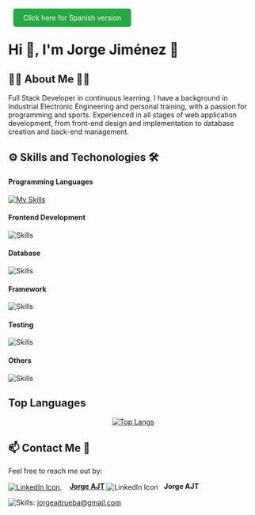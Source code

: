 
<a href="README_ES.md" style="background-color: #28a745; color: white; padding: 10px 20px; text-decoration: none; border-radius: 5px; margin: 0 10px;">Click here for Spanish version</a>

# Hi 👋, I'm Jorge Jiménez 💪

## 👨‍💻 About Me 🏋️‍♂️
Full Stack Developer in continuous learning. I have a background in Industrial Electronic Engineering and personal training, with a passion for programming and sports. Experienced in all stages of web application development, from front-end design and implementation to database creation and back-end management.

## ⚙ Skills and Techonologies 🛠
#### Programming Languages
[![My Skills](https://skillicons.dev/icons?i=js,ts,py)](https://skillicons.dev)

#### Frontend Development
![Skills](https://skills-icons.vercel.app/api/icons?i=html,css,bootstrap,react)

#### Database
![Skills](https://skills-icons.vercel.app/api/icons?i=mysql,postgresql)

#### Framework
![Skills](https://skills-icons.vercel.app/api/icons?i=flask,fastapi)

#### Testing
![Skills](https://skills-icons.vercel.app/api/icons?i=jest,pytest)

#### Others
![Skills](https://skills-icons.vercel.app/api/icons?i=nodejs,git,github,postman,docker,markdown,arduino)

## Top Languages
<p align="center">
  <a href="https://github.com/JorgeAJT/github-readme-stats">
    <img src="https://github-readme-stats.vercel.app/api/top-langs/?username=JorgeAJT&layout=donut" alt="Top Langs">
  </a>
</p>

## 📫 Contact Me 📩
Feel free to reach me out by:

<a href="https://www.linkedin.com/in/jorgeajt/">
  <img src="https://skills-icons.vercel.app/api/icons?i=linkedin" alt="LinkedIn Icon" align="absmiddle" />
</a>
&nbsp;
<a href="https://www.linkedin.com/in/jorgeajt/"><strong style="margin-left: 8px;">Jorge AJT</strong></a>

<a href="https://www.linkedin.com/in/jorgeajt/" style="text-decoration: none;">
  <img src="https://skills-icons.vercel.app/api/icons?i=linkedin" alt="LinkedIn Icon" align="absmiddle" />
  <strong style="margin-left: 8px;">Jorge AJT</strong>
</a>



![Skills](https://skills-icons.vercel.app/api/icons?i=gmail): [jorgeajtrueba@gmail.com](mailto:jorgeajtrueba@gmail.com)
